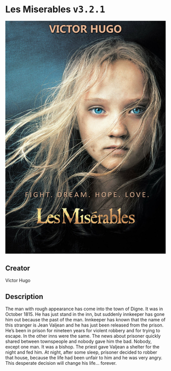 
# Les Miserables <kbd>v3.2.1</kbd>

<center>
  <img src="./cover-1024.jpg"/>
</center>

## Creator
Victor Hugo

## Description
<p>The man with rough appearance has come into the town of Digne. It was in October 1815. He has just stand in the inn, but suddenly innkeeper has gone him out because the past of the man. Innkeeper has known that the name of this stranger is Jean Valjean and he has just been released from the prison. He’s been in prison for nineteen years for violent robbery and for trying to escape. In the other inns were the same. The news about prisoner quickly shared between townspeople and nobody gave him the bad. Nobody, except one man. It was a bishop. The priest gave Valjean a shelter for the night and fed him. At night, after some sleep, prisoner decided to robber that house, because the life had been unfair to him and he was very angry. This desperate decision will change his life… forever.</p>
